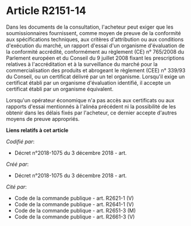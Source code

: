 # Article R2151-14

Dans les documents de la consultation, l'acheteur peut exiger que les soumissionnaires fournissent, comme moyen de preuve de
la conformité aux spécifications techniques, aux critères d'attribution ou aux conditions d'exécution du marché, un rapport
d'essai d'un organisme d'évaluation de la conformité accrédité, conformément au règlement (CE) n° 765/2008 du Parlement
européen et du Conseil du 9 juillet 2008 fixant les prescriptions relatives à l'accréditation et à la surveillance du marché
pour la commercialisation des produits et abrogeant le règlement (CEE) n° 339/93 du Conseil, ou un certificat délivré par un
tel organisme. Lorsqu'il exige un certificat établi par un organisme d'évaluation identifié, il accepte un certificat établi
par un organisme équivalent.

Lorsqu'un opérateur économique n'a pas accès aux certificats ou aux rapports d'essai mentionnés à l'alinéa précédent ni la
possibilité de les obtenir dans les délais fixés par l'acheteur, ce dernier accepte d'autres moyens de preuve appropriés.

**Liens relatifs à cet article**

_Codifié par_:

  - Décret n°2018-1075 du 3 décembre 2018 - art.

_Créé par_:

  - Décret n°2018-1075 du 3 décembre 2018 - art.

_Cité par_:

  - Code de la commande publique - art. R2621-1 (V)
  - Code de la commande publique - art. R2641-1 (V)
  - Code de la commande publique - art. R2651-3 (M)
  - Code de la commande publique - art. R2661-3 (V)
